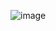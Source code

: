 ![image](https://github.com/shahzaib-shafiq/JS-Fundamentals/assets/73356944/daa01bc7-a3da-42dd-8274-816ccb25bce3)
